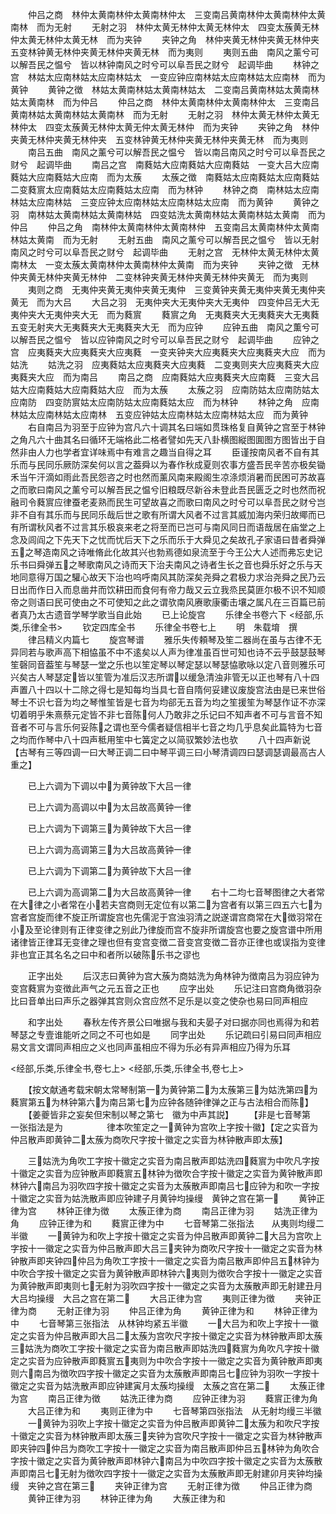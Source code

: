 <!-- { "loadSidebar": true } -->
　　仲吕之商　林仲太黄南林仲太黄南林仲太　三变南吕黄南林仲太黄南林仲太黄南林　而为无射
　　无射之羽　林仲太黄无林仲太黄无林仲太　四变太蔟黄无林仲太黄无林仲太黄无林　而为夹钟
　　夹钟之角　林仲夹黄无林仲夹黄无林仲夹　五变林钟黄无林仲夹黄无林仲夹黄无林　而为夷则
　　夷则五曲　南风之薰兮可以解吾民之愠兮　皆以林钟南风之时兮可以阜吾民之财兮　起调毕曲
　　林钟之宫　林姑太应南林姑太应南林姑太　一变应钟应南林姑太应南林姑太应南林　而为黄钟
　　黄钟之徴　林姑太黄南林姑太黄南林姑太　二变南吕黄南林姑太黄南林姑太黄南林　而为仲吕
　　仲吕之商　林仲太黄南林仲太黄南林仲太　三变南吕黄南林姑太黄南林姑太黄南林　而为无射
　　无射之羽　林仲太黄无林仲太黄无林仲太　四变太蔟黄无林仲太黄无仲太黄无林仲　而为夹钟
　　夹钟之角　林仲夹黄无林仲夹黄无林仲夹　五变林钟黄无林仲夹黄无林仲夹黄无林　而为夷则
　　南吕五曲　南风之薰兮可以解吾民之愠兮　皆以南吕南风之时兮可以阜吾民之财兮　起调毕曲
　　南吕之宫　南蕤姑大应南蕤姑大应南蕤姑　一变大吕大应南蕤姑大应南蕤姑大应南　而为太蔟
　　太蔟之徴　南蕤姑太应南蕤姑太应南蕤姑　二变蕤賔太应南蕤姑太应南蕤姑太应南　而为林钟
　　林钟之商　南林姑太应南林姑太应南林姑　三变应钟太应南林姑太应南林姑太应南　而为黄钟
　　黄钟之羽　南林姑太黄南林姑太黄南林姑　四变姑洗太黄南林姑太黄南林姑太黄南　而为仲吕
　　仲吕之角　南林仲太黄南林仲太黄南林仲　五变南吕太黄南林仲太黄南林姑太黄南　而为无射
　　无射五曲　南风之薰兮可以解吾民之愠兮　皆以无射南风之时兮可以阜吾民之财兮　起调毕曲
　　无射之宫　无林仲太黄无林仲太黄南林太　一变太蔟太黄南林仲太黄南林仲太黄南　而为夹钟
　　夹钟之徴　无林仲夹黄无林仲夹黄无林仲　二变林钟夹黄无林仲夹黄无林仲夹黄无　而为夷则
　　夷则之商　无夷仲夹黄无夷仲夹黄无夷仲　三变黄钟夹黄无夷仲夹黄无夷仲夹黄无　而为大吕
　　大吕之羽　无夷仲夹大无夷仲夹大无夷仲　四变仲吕无大无夷仲夹大无夷仲夹大无　而为蕤賔
　　蕤賔之角　无夷蕤夹大无夷蕤夹大无夷蕤　五变无射夹大无夷蕤夹大无夷蕤夹大无　而为应钟
　　应钟五曲　南风之薫兮可以解吾民之愠兮　皆以应钟南风之时兮可以阜吾民之财兮　起调毕曲
　　应钟之宫　应夷蕤夹大应夷蕤夹大应夷蕤　一变夹钟夹大应夷蕤夹大应夷蕤夹大应　而为姑洗
　　姑洗之羽　应夷蕤姑太应夷蕤夹大应夷蕤　二变夷则夹大应夷蕤夹大应夷蕤夹大应　而为南吕
　　南吕之商　应南蕤姑大应夷蕤夹大应南蕤　三变大吕姑大应南蕤姑大应南蕤姑大应　而为太蔟
　　太蔟之羽　应南防姑太应南防姑太应南防　四变防賔姑太应南防姑太应南蕤姑太应　而为林钟
　　林钟之角　应南林姑太应南林姑太应南林　五变应钟姑太应南林姑太应南林姑太应　而为黄钟
　　右自南吕为羽至于应钟为宫凡六十调其名曰端如贯珠格复自黄钟之宫至于林钟之角凡六十曲其名曰循环无端格此二格者譬如先天八卦横图縦图圎图方图皆出于自然非由人力也学者宜详味焉中有难言之趣当自得之耳
　　臣谨按南风者不自有其乐而与民同乐厥防深矣何以言之葢舜以为春作秋成夏则农事方盛吾民辛苦亦极矣锄禾当午汗滴如雨此吾民怨咨之时也然而薰风南来殿阁生凉涤烦消暑而民困可苏故喜之而歌曰南风之薰兮可以解吾民之愠兮旧粮既尽新谷未登此吾民匮乏之时也然而祝融司令蕤賔应律蚕老麦熟而民生可望故喜之而歌曰南风之时兮可以阜吾民之财兮岂非不自有其乐而与民同乐哉后世之歌有所谓大风者不过言其威加海内荣归故鄊而已有所谓秋风者不过言其乐极哀来老之将至而已岂可与南风同日而语哉居在庙堂之上念及闾阎之下先天下之忧而忧后天下之乐而乐于大舜见之矣故孔子家语曰昔者舜弹五之琴造南风之诗唯脩此化故其兴也勃焉德如泉流至于今王公大人述而弗忘史记乐书曰舜弹五之琴歌南风之诗而天下治夫南风之诗者生长之音也舜乐好之乐与天地同意得万国之驩心故天下治也呜呼南风其防深矣尧舜之君极力求治尧舜之民乃云日出而作日入而息凿井而饮耕田而食何有帝力哉又云立我烝民莫匪尔极不识不知顺帝之则语曰民可使由之不可使知之此之谓欤南风赓歌康衢击壤之属凡在三百篇已前者真乃太古遗音学琴学歌当自此始
　　已上论旋宫
　　乐律全书卷六下
<经部,乐类,乐律全书>
　　钦定四库全书
　　乐律全书卷七上
　　明　朱载堉　撰
　　律吕精义内篇七
　　旋宫琴谱
　　雅乐失传頼琴及笙二器尚在虽与古律不无异同若与歌声高下相恊虽不中不逺矣以人声为律准虽百世可知也诗不云乎鼓瑟鼓琴笙磬同音葢笙与琴瑟一堂之乐也以笙定琴以琴定瑟以琴瑟恊歌咏以定八音则雅乐可兴矣古人琴瑟定皆以笙管为准后汉志所谓以缓急清浊非管无以正也琴有八十四声置八十四以十二除之得七是知每均当具七音自隋何妥建议废旋宫法由是已来世俗琴士不识七音为均之琴惟笙皆是七音为均郤无五音为均之笙援笙为琴瑟作证不亦深切着明乎朱熹蔡元定皆不非七音陈何人乃敢非之乐记曰不知声者不可与言音不知音者不可与言乐何妥陈之谓也至今儒者疑信相半七音之均几乎息矣此篇特为七音之均而作琴中八十四声秪用笙中七簧定之以简驭繁妙法也欤
　　八十四声新说【古琴有三等四调一曰大琴正调二曰中琴平调三曰小琴清调四曰瑟调瑟调最高古人重之】







　　已上六调为下调以中为黄钟故下大吕一律







　　已上六调为高调以中为太吕故高黄钟一律







　　已上六调为下调第三为黄钟故下大吕一律







　　已上六调为高调第三为大吕故高黄钟一律







　　已上六调为下调第二为黄钟故下大吕一律







　　已上六调为高调第二为大吕故高黄钟一律
　　右十二均七音琴图律之大者常在大律之小者常在小若夫宫商则无定位有以第二为宫者有以第三四五六七为宫者宫旋而律不旋正所谓旋宫也先儒泥于宫浊羽清之説遂谓宫商常在大徴羽常在小及至论律则有正律变律之别此乃律旋而宫不旋非所谓旋宫也要之旋宫谱中所用诸律皆正律耳无变律之理也但有变宫变徴二音变宫变徴二音亦正律也或误指为变律非也宜正其名名之曰中和者所以破陈乐书之谬也











　　正字出处
　　后汉志曰黄钟为宫大蔟为商姑洗为角林钟为徴南吕为羽应钟为变宫蕤賔为变徴此声气之元五音之正也
　　应字出处
　　乐记注曰宫商角徴羽杂比曰音单出曰声乐之器弹其宫则众宫应然不足乐是以变之使杂也易曰同声相应

　　和字出处
　　春秋左传齐景公曰唯据与我和夫晏子对曰据亦同也焉得为和若琴瑟之专壹谁能听之同之不可也如是
　　同字出处
　　乐记疏曰引易曰同声相应易文言文谓同声相应之义也同声虽相应不得为乐必有异声相应乃得为乐耳








<经部,乐类,乐律全书,卷七上>
<经部,乐类,乐律全书,卷七上>









　　【按文献通考载宋朝太常琴制第一为黄钟第二为太蔟第三为姑洗第四为蕤賔第五为林钟第六为南吕第七为应钟各随钟律弹之正与古法相合而陈】
　　【姜夔皆非之妄矣但宋制以琴之第七　徽为中声其説】
　　【非是七音琴第　一张指法是为　　　　　律本吹笙定之一黄钟为宫吹上字按十徽】【定之实音为仲吕散声即黄钟二太蔟为商吹尺字按十徽定之实音为林钟散声即太蔟】

　　三姑洗为角吹工字按十徽定之实音为南吕散声即姑洗四蕤賔为中吹凡字按十徽定之实音为应钟散声即蕤賔五林钟为徴吹合字按十徽定之实音为黄钟散声即林钟六南吕为羽吹四字按十徽定之实音为太蔟散声即南吕七应钟为和吹一字按十徽定之实音为姑洗散声即应钟建子月黄钟均操缦　黄钟之宫在第一
　　黄钟正律为宫
　　林钟正律为徴
　　太蔟正律为商
　　南吕正律为羽
　　姑洗正律为角
　　应钟正律为和
　　蕤賔正律为中
　　七音琴第二张指法　　从夷则均缦二半徽
　　一黄钟为和吹上字按十徽定之实音为仲吕散声即黄钟二大吕为宫吹上字按十一徽定之实音为仲吕散声即大吕三夹钟为商吹尺字按十一徽定之实音为林钟散声即夹钟四仲吕为角吹工字按十一徽定之实音为南吕散声即仲吕五林钟为中吹合字按十徽定之实音为黄钟散声即林钟六夷则为徴吹合字按十一徽定之实音为黄钟散声即夷则七无射为羽吹四字按十一徽定之实音为太蔟散声即无射建丑月大吕均操缦　大吕之宫在第二
　　大吕正律为宫
　　夷则正律为徴
　　夹钟正律为商
　　无射正律为羽
　　仲吕正律为角
　　黄钟正律为和
　　林钟正律为中
　　七音琴第三张指法　从林钟均紧五半徽
　　一大吕为和吹上字按十一徽定之实音为仲吕散声即大吕二太蔟为宫吹尺字按十徽定之实音为林钟散声即太蔟三姑洗为商吹工字按十徽定之实音为南吕散声即姑洗四蕤賔为角吹凡字按十徽定之实音为应钟散声即蕤賔五夷则为中吹合字按十一徽定之实音为黄钟散声即夷则六南吕为徴吹四字按十徽定之实音为太蔟散声即南吕七应钟为羽吹一字按十徽定之实音为姑洗散声即应钟建寅月太蔟均操缦　太蔟之宫在第二
　　太蔟正律为宫
　　南吕正律为徴
　　姑洗正律为商
　　应钟正律为羽
　　蕤賔正律为角
　　大吕正律为和
　　夷则正律为中
　　七音琴第四张指法　从无射均缦三半徽
　　一黄钟为羽吹上字按十徽定之实音为仲吕散声即黄钟二太蔟为和吹尺字按十徽定之实音为林钟散声即太蔟三夹钟为宫吹尺字按十一徽定之实音为林钟散声即夹钟四仲吕为商吹工字按十一徽定之实音为南吕散声即仲吕五林钟为角吹合字按十徽定之实音为黄钟散声即林钟六南吕为中吹四字按十徽定之实音为太蔟散声即南吕七无射为徴吹四字按十一徽定之实音为太蔟散声即无射建卯月夹钟均操缦　夹钟之宫在第三
　　夹钟正律为宫
　　无射正律为徴
　　仲吕正律为商
　　黄钟正律为羽
　　林钟正律为角
　　大蔟正律为和
